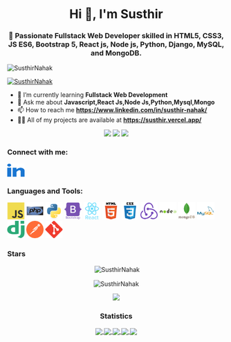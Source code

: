 <h1 align="center">Hi 👋, I'm Susthir</h1>
<h3 align="center">👋 Passionate Fullstack Web Developer skilled in HTML5, CSS3, JS ES6, Bootstrap 5, React js, Node js, Python, Django, MySQL, and MongoDB. </h3>
<p align="left"> <img src="https://komarev.com/ghpvc/?username=SusthirNahak&label=Profile%20views&color=0e75b6&style=flat" alt="SusthirNahak" /> </p>

<p align="left"> <a href="https://github.com/ryo-ma/github-profile-trophy"><img src="https://github-profile-trophy.vercel.app/?username=SusthirNahak&theme=" alt="SusthirNahak" /></a> </p>

- 🌱 I’m currently learning **Fullstack Web Development**
- 💬 Ask me about **Javascript,React Js,Node Js,Python,Mysql,Mongo**
- 📫 How to reach me **https://www.linkedin.com/in/susthir-nahak/**
- 👨‍💻 All of my projects are available at **https://susthir.vercel.app/**

<center><div> <a href="https://www.linkedin.com/in/susthir-nahak" target="_blank"><img src="https://img.shields.io/badge/LinkedIn-0077B5?style=for-the-badge&logo=linkedin&logoColor=white" target="_blank"></a>
<a href="https://github.com/SusthirNahak" target="_blank"><img src="https://img.shields.io/badge/GitHub-100000?style=for-the-badge&logo=github&logoColor=white" target="_blank"></a>
<a href = "mailto:https://www.linkedin.com/in/susthir-nahak/"><img src="https://img.shields.io/badge/-Gmail-%23333?style=for-the-badge&logo=gmail&logoColor=white" target="_blank"></a>
</div><h3 align="left">Connect with me:</h3>
<p align="left">
<a href="https://linkedin.com/in/susthir-nahak" target="blank"><img align="center" src="https://raw.githubusercontent.com/teamedwardforever/Readme-Generator/71f25dd8b98329b168142a6b782a107b75eab178/svg/Social/linked-in-alt.svg" alt="susthir-nahak" height="30" width="40" /></a></p>

<h3 align="left">Languages and Tools:</h3>
<p align="left">
<img src="https://raw.githubusercontent.com/teamedwardforever/Readme-Generator/71f25dd8b98329b168142a6b782a107b75eab178/svg/Skills/Languages/javascript-original.svg" alt="Javascript" width="40" height="40"/>
<img src="https://raw.githubusercontent.com/teamedwardforever/Readme-Generator/71f25dd8b98329b168142a6b782a107b75eab178/svg/Skills/Languages/php-original.svg" alt="PHP" width="40" height="40"/>
<img src="https://raw.githubusercontent.com/teamedwardforever/Readme-Generator/71f25dd8b98329b168142a6b782a107b75eab178/svg/Skills/Languages/python-original.svg" alt="Python" width="40" height="40"/>
<img src="https://raw.githubusercontent.com/teamedwardforever/Readme-Generator/71f25dd8b98329b168142a6b782a107b75eab178/svg/Skills/Frontend/bootstrap-plain-wordmark.svg" alt="Bootstrap" width="40" height="40"/>
<img src="https://raw.githubusercontent.com/teamedwardforever/Readme-Generator/71f25dd8b98329b168142a6b782a107b75eab178/svg/Skills/Frontend/react-original-wordmark.svg" alt="React" width="40" height="40"/>
<img src="https://raw.githubusercontent.com/teamedwardforever/Readme-Generator/71f25dd8b98329b168142a6b782a107b75eab178/svg/Skills/Frontend/html5-original-wordmark.svg" alt="HTML" width="40" height="40"/>
<img src="https://raw.githubusercontent.com/teamedwardforever/Readme-Generator/71f25dd8b98329b168142a6b782a107b75eab178/svg/Skills/Frontend/css3-original-wordmark.svg" alt="Css" width="40" height="40"/>
<img src="https://raw.githubusercontent.com/teamedwardforever/Readme-Generator/71f25dd8b98329b168142a6b782a107b75eab178/svg/Skills/Frontend/redux-original.svg" alt="Redux" width="40" height="40"/>
<img src="https://raw.githubusercontent.com/teamedwardforever/Readme-Generator/71f25dd8b98329b168142a6b782a107b75eab178/svg/Skills/Backend/nodejs-original-wordmark.svg" alt="NodeJs" width="40" height="40"/>
<img src="https://raw.githubusercontent.com/teamedwardforever/Readme-Generator/71f25dd8b98329b168142a6b782a107b75eab178/svg/Skills/Database/mongodb-original-wordmark.svg" alt="Mongodb" width="40" height="40"/>
<img src="https://raw.githubusercontent.com/teamedwardforever/Readme-Generator/71f25dd8b98329b168142a6b782a107b75eab178/svg/Skills/Database/mysql-original-wordmark.svg" alt="Mysql" width="40" height="40"/>
<img src="https://raw.githubusercontent.com/teamedwardforever/Readme-Generator/71f25dd8b98329b168142a6b782a107b75eab178/svg/Skills/Framework/django.svg" alt="Django" width="40" height="40"/>
<img src="https://raw.githubusercontent.com/teamedwardforever/Readme-Generator/71f25dd8b98329b168142a6b782a107b75eab178/svg/Skills/Software/getpostman-icon.svg" alt="Postman" width="40" height="40"/>
<img src="https://raw.githubusercontent.com/teamedwardforever/Readme-Generator/71f25dd8b98329b168142a6b782a107b75eab178/svg/Skills/Other/git-scm-icon.svg" alt="Git" width="40" height="40"/>
</p>

<h3 align="left">Stars</h3>
<p>&nbsp;<img align="center" height="180em" src="https://github-readme-stats.vercel.app/api?username=SusthirNahak&show_icons=true&locale=en&theme=radical" alt="SusthirNahak" /></p>

<p><img align="center" height="180em" src="https://github-readme-streak-stats.herokuapp.com/?user=SusthirNahak&theme=radical" alt="SusthirNahak" /></p>

<img src="https://user-images.githubusercontent.com/73097560/115834477-dbab4500-a447-11eb-908a-139a6edaec5c.gif"><h3 align="center">Statistics</h3>
<div align="center">
<a href="https://github.com/SusthirNahak">
<img align="center" src="http://github-profile-summary-cards.vercel.app/api/cards/stats?username=SusthirNahak&theme=2077" height="180em" />
<img align="center" src="http://github-profile-summary-cards.vercel.app/api/cards/most-commit-language?username=SusthirNahak&theme=2077" height="180em" />
<img align="center" src="http://github-profile-summary-cards.vercel.app/api/cards/repos-per-language?username=SusthirNahak&theme=2077" height="180em" />
<img align="center" src="http://github-profile-summary-cards.vercel.app/api/cards/productive-time?username=SusthirNahak&theme=2077" height="180em" />
<img align="center" src="http://github-profile-summary-cards.vercel.app/api/cards/profile-details?username=SusthirNahak&theme=2077" height="180em" />
</div></center>
